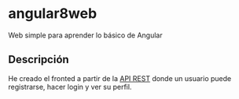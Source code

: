 # angular8web
Web simple para aprender lo básico de Angular

## Descripción
He creado el fronted a partir de la [API REST](https://github.com/ec-dani/hito3) donde un usuario puede registrarse, hacer login y ver su perfil.
